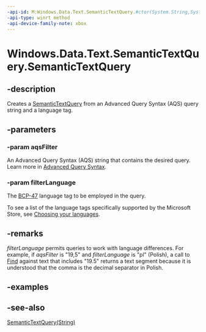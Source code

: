 ```yaml
---
-api-id: M:Windows.Data.Text.SemanticTextQuery.#ctor(System.String,System.String)
-api-type: winrt method
-api-device-family-note: xbox
---
```


<!-- Method syntax
public SemanticTextQuery(System.String aqsFilter, System.String filterLanguage)
-->

# Windows.Data.Text.SemanticTextQuery.SemanticTextQuery

## -description
Creates a [SemanticTextQuery](semantictextquery.md) from an Advanced Query Syntax (AQS) query string and a language tag.

## -parameters
### -param aqsFilter
An Advanced Query Syntax (AQS) string that contains the desired query. Learn more in [Advanced Query Syntax](/windows/win32/lwef/-search-2x-wds-aqsreference).

### -param filterLanguage
The [BCP-47](https://tools.ietf.org/html/bcp47) language tag to be employed in the query.

To see a list of the language tags specifically supported by the Microsoft Store, see [Choosing your languages](/windows/uwp/publish/supported-languages).

## -remarks
*filterLanguage* permits queries to work with language differences. For example, if *aqsFilter* is "19,5" and *filterLanguage* is "pl" (Polish), a call to [Find](semantictextquery_find_1750099982.md) against text that includes "19.5" returns a text segment because it is understood that the comma is the decimal separator in Polish.

## -examples

## -see-also
[SemanticTextQuery(String)](semantictextquery_semantictextquery_290278668.md)

